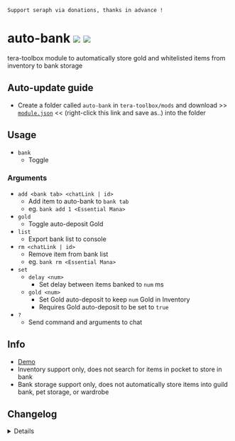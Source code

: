 ```
Support seraph via donations, thanks in advance !
```

# auto-bank [![](https://img.shields.io/badge/paypal-donate-333333.svg?colorA=0070BA&colorB=333333)](https://www.paypal.me/seraphinush) [![](https://img.shields.io/badge/patreon-pledge-333333.svg?colorA=F96854&colorB=333333)](https://www.patreon.com/seraphinush)
tera-toolbox module to automatically store gold and whitelisted items from inventory to bank storage

## Auto-update guide
- Create a folder called `auto-bank` in `tera-toolbox/mods` and download >> [`module.json`](https://raw.githubusercontent.com/seraphinush-gaming/auto-bank/master/module.json) << (right-click this link and save as..) into the folder

## Usage
- `bank`
  - Toggle

### Arguments
- `add <bank tab> <chatLink | id>`
  - Add item to auto-bank to `bank tab`
  - eg. `bank add 1 <Essential Mana>`
- `gold`
  - Toggle auto-deposit Gold
- `list`
  - Export bank list to console
- `rm <chatLink | id>`
  - Remove item from bank list
  - eg. `bank rm <Essential Mana>`
- `set`
  - `delay <num>`
    - Set delay between items banked to `num` ms
  - `gold <num>`
    - Set Gold auto-deposit to keep `num` Gold in Inventory
    - Requires Gold auto-deposit to be set to `true`
- `?`
  - Send command and arguments to chat

## Info
- [Demo](https://streamable.com/zs550j)
- Inventory support only, does not search for items in pocket to store in bank
- Bank storage support only, does not automatically store items into guild bank, pet storage, or wardrobe

## Changelog
<details>

    1.03
    - Changed `usage` option to `?` option
    1.02
    - Added `gold` option
    1.01
    - Added `usage` option
    1.00
    - Initial online commit

</details>